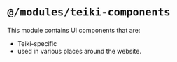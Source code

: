 # `@/modules/teiki-components`

This module contains UI components that are:

- Teiki-specific
- used in various places around the website.
